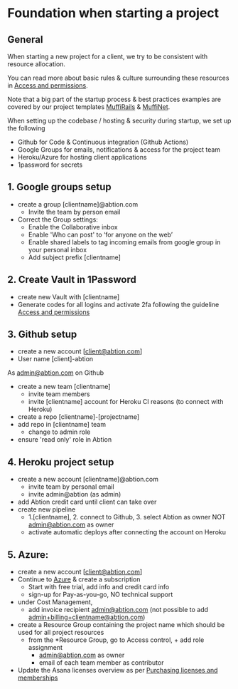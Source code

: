 # Foundation when starting a project

## General

When starting a new project for a client, we try to be consistent with resource allocation.

You can read more about basic rules & culture surrounding these resources in [Access and permissions](https://inside.abtion.com/tools_and_services/access_and_permissions).

Note that a big part of the startup process & best practices examples are covered by our project templates [MuffiRails](https://github.com/abtion/muffi) &  [MuffiNet](https://github.com/abtion/muffi.net).

When setting up the codebase / hosting & security during startup, we set up the following
  - Github for Code & Continuous integration (Github Actions)
  - Google Groups for emails, notifications & access for the project team
  - Heroku/Azure for hosting client applications
  - 1password for secrets

## 1. Google groups setup 
- create a group [clientname]@abtion.com
  - Invite the team by person email
- Correct the Group settings:
  - Enable the Collaborative inbox
  - Enable 'Who can post' to ‘for anyone on the web’
  - Enable shared labels to tag incoming emails from google group in your personal inbox
  - Add subject prefix [clientname]
  
## 2. Create Vault in 1Password
- create new Vault with [clientname]
- Generate codes for all logins and activate 2fa following the guideline [Access and permissions](https://inside.abtion.com/tools_and_services/access_and_permissions)
  
## 3. Github setup
- create a new account [client@abtion.com]
- User name [client]-abtion
  
As admin@abtion.com on Github
- create a new team [clientname]
   - invite team members
   - invite [clientname] account for Heroku CI reasons (to connect with Heroku)
- create a repo [clientname]-[projectname]
- add repo in [clientname] team
   - change to admin role
- ensure 'read only' role in Abtion

## 4. Heroku project setup
- create a new account [clientname]@abtion.com
  - invite team by personal email
  - invite admin@abtion (as admin)
- add Abtion credit card until client can take over
- create new pipeline
  - 1.[clientname], 2. connect to Github, 3. select Abtion as owner NOT admin@abtion.com as owner
  - activate automatic deploys after connecting the account on Heroku

## 5. Azure:
- create a new account [client@abtion.com]
- Continue to [Azure](https://portal.azure.com) & create a subscription 
  - Start with free trial, add info and credit card info 
  - sign-up for Pay-as-you-go, NO technical support
- under Cost Management, 
  - add invoice recipient admin@abtion.com (not possible to add admin+billing+clientname@abtion.com)
- create a Resource Group containing the project name which should be used for all project resources
  - from the *Resource Group, go to Access control, + add role assignment
    - admin@abtion.com as owner
    - email of each team member as contributor
- Update the Asana licenses overview as per [Purchasing licenses and memberships](https://inside.abtion.com/tools_and_services/purchasing_licenses_and_memberships) 
